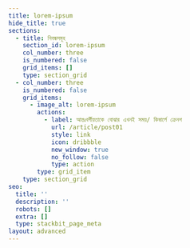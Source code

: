 ```yaml
---
title: lorem-ipsum
hide_title: true
sections:
  - title: নিবন্ধসমূহ
    section_id: lorem-ipsum
    col_number: three
    is_numbered: false
    grid_items: []
    type: section_grid
  - col_number: three
    is_numbered: false
    grid_items:
      - image_alt: lorem-ipsum
        actions:
          - label: আন্তঃবর্গীয়তাকে বোঝার এখনই সময়/ কিম্বার্লে ক্রেনশ
            url: /article/post01
            style: link
            icon: dribbble
            new_window: true
            no_follow: false
            type: action
        type: grid_item
    type: section_grid
seo:
  title: ''
  description: ''
  robots: []
  extra: []
  type: stackbit_page_meta
layout: advanced
---
```

